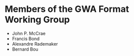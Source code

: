 Members of the GWA Format Working Group
=======================================


* John P. McCrae
* Francis Bond
* Alexandre Rademaker
* Bernard Bou
